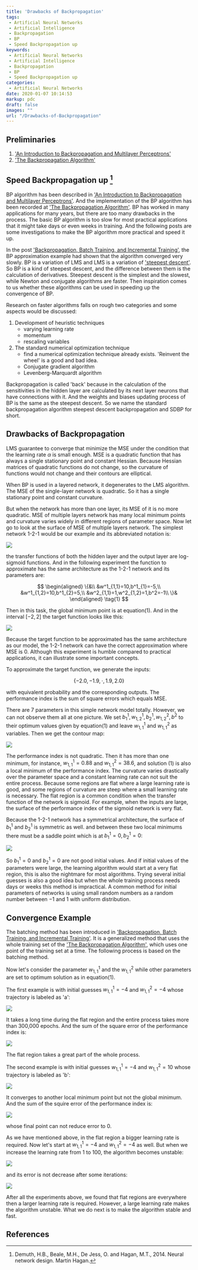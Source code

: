 ```yaml
---
title: 'Drawbacks of Backpropagation'
tags:
 - Artificial Neural Networks
 - Artificial Intelligence
 - Backpropagation
 - BP
 - Speed Backpropagation up
keywords:
 - Artificial Neural Networks
 - Artificial Intelligence
 - Backpropagation
 - BP
 - Speed Backpropagation up
categories:
 - Artificial Neural Networks
date: 2020-01-07 10:14:53
markup: pdc
draft: false
images: ""
url: "/Drawbacks-of-Backpropagation"
---
```

## Preliminaries
1. ['An Introduction to Backpropagation and Multilayer Perceptrons'](#TODO)
2. ['The Backpropagation Algorithm'](#TODO)

## Speed Backpropagation up [^1]
BP algorithm has been described in ['An Introduction to Backpropagation and Multilayer Perceptrons'](#TODO). And the implementation of the BP algorithm has been recorded at ['The Backpropagation Algorithm'](#TODO). BP has worked in many applications for many years, but there are too many drawbacks in the process. The basic BP algorithm is too slow for most practical applications that it might take days or even weeks in training. And the following posts are some investigations to make the BP algorithm more practical and speed it up.

In the post ['Backpropagation, Batch Training, and Incremental Training'](#TODO), the BP approximation example had shown that the algorithm converged very slowly. BP is a variation of LMS and LMS is a variation of ['steepest descent'](#TODO). So BP is a kind of steepest descent, and the difference between them is the calculation of derivatives. Steepest descent is the simplest and the slowest, while Newton and conjugate algorithms are faster. Then inspiration comes to us whether these algorithms can be used in speeding up the convergence of BP.

Research on faster algorithms falls on rough two categories and some aspects would be discussed:

1. Development of heuristic techniques
   - varying learning rate
   - momentum
   - rescaling variables
2. The standard numerical optimization technique
   - find a numerical optimization technique already exists. 'Reinvent the wheel' is a good and bad idea.
   - Conjugate gradient algorithm 
   - Levenberg-Marquardt algorithm

Backpropagation is called 'back' because in the calculation of the sensitivities in the hidden layer are calculated by its next layer neurons that have connections with it. And the weights and biases updating process of BP is the same as the steepest descent. So we name the standard backpropagation algorithm steepest descent backpropagation and SDBP for short.

## Drawbacks of Backpropagation
LMS guarantee to converge that minimize the MSE under the condition that the learning rate $\alpha$ is small enough. MSE is a quadratic function that has always a single stationary point and constant Hessian. Because Hessian matrices of quadratic functions do not change, so the curvature of functions would not change and their contours are elliptical.

When BP is used in a layered network, it degenerates to the LMS algorithm. The MSE of the single-layer network is quadratic. So it has a single stationary point and constant curvature.

But when the network has more than one layer, its MSE of it is no more quadratic. MSE of multiple layers network has many local minimum points and curvature varies widely in different regions of parameter space. Now let go to look at the surface of MSE of multiple layers network. The simplest network 1-2-1 would be our example and its abbreviated notation is:

![](https://raw.githubusercontent.com/Tony-Tan/picgo_images_bed/master/2022_05_02_17_06_abbreviated_notation.jpeg)

the transfer functions of both the hidden layer and the output layer are log-sigmoid functions. And in the following experiment the function to approximate has the same architecture as the 1-2-1 network and its parameters are:

$$
\begin{aligned}
   \{&\\
   &w^1_{1,1}=10,b^1_{1}=-5,\\
   &w^1_{1,2}=10,b^1_{2}=5,\\
   &w^2_{1,1}=1,w^2_{1,2}=1,b^2=-1\\
   \}&
\end{aligned}
 \tag{1}
$$

Then in this task, the global minimum point is at equation(1). And in the interval $[-2,2]$ the target function looks like this:

![](https://raw.githubusercontent.com/Tony-Tan/picgo_images_bed/master/2022_05_02_17_06_target_function.png)

Because the target function to be approximated has the same architecture as our model, the 1-2-1 network can have the correct approximation where MSE is 0. Although this experiment is humble compared to practical applications, it can illustrate some important concepts.

To approximate the target function, we generate the inputs:

$$
\{-2.0,-1.9,\cdot,1.9,2.0\}
$$

with equivalent probability and the corresponding outputs. The performance index is the sum of square errors which equals MSE.

There are 7 parameters in this simple network model totally. However, we can not observe them all at one picture. We set $b^1_{1},w^1_{1,2},b^1_{2},w^2_{1,2},b^2$ to their optimum values given by equation(1) and leave $w^1_{1,1}$ and $w^2_{1,1}$ as variables. Then we get the contour map:

![](https://raw.githubusercontent.com/Tony-Tan/picgo_images_bed/master/2022_05_02_17_06_contour_map.png)

The performance index is not quadratic. Then it has more than one minimum, for instance, $w^1_{1,1}=0.88$ and $w^2_{1,1}= 38.6$, and solution (1) is also a local minimum of the performance index. The curvature varies drastically over the parameter space and a constant learning rate can not suit the entire process. Because some regions are flat where a large learning rate is good, and some regions of curvature are steep where a small learning rate is necessary. The flat region is a common condition when the transfer function of the network is sigmoid. For example, when the inputs are large, the surface of the performance index of the sigmoid network is very flat.

Because the 1-2-1 network has a symmetrical architecture, the surface of $b^1_1$ and $b^1_2$ is symmetric as well. and between these two local minimums there must be a saddle point which is at $b^1_1=0,b^1_2=0$:

![](https://raw.githubusercontent.com/Tony-Tan/picgo_images_bed/master/2022_05_02_17_06_contour_b.png)

So $b^1_1=0$ and $b^1_2=0$ are not good initial values. And if initial values of the parameters were large, the learning algorithm would start at a very flat region, this is also the nightmare for most algorithms. Trying several initial guesses is also a good idea but when the whole training process needs days or weeks this method is impractical. A common method for initial parameters of networks is using small random numbers as a random number between $-1$ and $1$ with uniform distribution.


## Convergence Example

The batching method has been introduced in ['Backpropagation, Batch Training, and Incremental Training'](#TODO). It is a generalized method that uses the whole training set of the ['The Backpropagation Algorithm'](#TODO), which uses one point of the training set at a time. The following process is based on the batching method.

Now let's consider the parameter $w^1_{1,1}$ and the $w^2_{1,1}$ while other parameters are set to optimum solution as in equation(1).

The first example is with initial guesses $w^1_{1,1}=-4$ and $w^2_{1,1}=-4$ whose trajectory is labeled as 'a':

![](https://raw.githubusercontent.com/Tony-Tan/picgo_images_bed/master/2022_05_02_17_06_a.gif)

It takes a long time during the flat region and the entire process takes more than 300,000 epochs. And the sum of the square error of the performance index is:

![](https://raw.githubusercontent.com/Tony-Tan/picgo_images_bed/master/2022_05_02_17_06_a_loss.png)

The flat region takes a great part of the whole process.


The second example is with initial guesses $w^1_{1,1}=-4$ and $w^2_{1,1}=10$ whose trajectory is labeled as 'b':

![](https://raw.githubusercontent.com/Tony-Tan/picgo_images_bed/master/2022_05_02_17_06_b.gif)

It converges to another local minimum point but not the global minimum. And the sum of the squire error of the performance index is:

![](https://raw.githubusercontent.com/Tony-Tan/picgo_images_bed/master/2022_05_02_17_07_b_loss.png)

whose final point can not reduce error to 0.

As we have mentioned above, in the flat region a bigger learning rate is required. Now let's start at $w^1_{1,1}=-4$ and $w^2_{1,1}=-4$ as well. But when we increase the learning rate from $1$ to $100$, the algorithm becomes unstable:

![](https://raw.githubusercontent.com/Tony-Tan/picgo_images_bed/master/2022_05_02_17_07_c.gif)

and its error is not decrease after some iterations:

![](https://raw.githubusercontent.com/Tony-Tan/picgo_images_bed/master/2022_05_02_17_07_c_loss.png)

After all the experiments above, we found that flat regions are everywhere then a larger learning rate is required. However, a large learning rate makes the algorithm unstable. What we do next is to make the algorithm stable and fast.


## References
[^1]: Demuth, H.B., Beale, M.H., De Jess, O. and Hagan, M.T., 2014. Neural network design. Martin Hagan.
